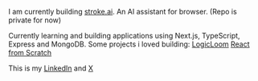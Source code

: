 I am currently building [stroke.ai](https://stroke-ai.framer.website/). An AI assistant for browser. (Repo is private for now)

Currently learning and building applications using Next.js, TypeScript, Express and MongoDB.
Some projects i loved building:
[LogicLoom](https://github.com/monis07/logicloom)
[React from Scratch](https://github.com/monis07/my-own-react)

This is my [LinkedIn](https://www.linkedin.com/in/monisazeem) and [X](https://x.com/MonisAzeem)

<!--![Monis GitHub stats](https://github-readme-stats.vercel.app/api?username=monis07&theme=great-gatsby&show_icons=true&count_private=true)-->
